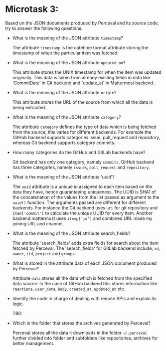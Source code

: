 # Microtask 3:
Based on the JSON documents produced by Perceval and its source code, 
try to answer the following questions:

* What is the meaning of the JSON attribute `timestamp`?
    
    The attribute `timestamp` is the datetime format attribute storing the timestamp of when the particular item was fetched.
    
    
* What is the meaning of the JSON attribute `updated_on`?
    
    This attribute stores the UNIX timestamp for when the item was updated originally. This data is taken from already existing fields in data like 'CommitDate' in Git backend and 'update_at' in Mattermost backend.
    
    
* What is the meaning of the JSON attribute `origin`?
    
    This attribute stores the URL of the source from which all the data is being extracted. 
   
  
* What is the meaning of the JSON attribute `category`?
    
    The attribute `category` defines the type of data which is being fetched from the source, this varies for different backends.
    For example the GitHub backend supports categories issue, pull_request and repository, whereas Git backend supports category commits.
    

* How many categories do the GitHub and GitLab backends have?

    Git backend has only one category, namely `commits`.
    GitHub backend has three categories, namely `issues`, `pull_request` and `repository`.
    

* What is the meaning of the JSON attribute 'uuid'?
    
    The `uuid` attribute is a unique id assigned to each item based on the data they have, hence guaranteeing uniqueness. The UUID is SHA1 of the concatenation of the values
    from the list passed as argument to the `uuid()` function. The arguments passed are different for different backends. For instance the Git backend uses `uri` for git repository and `item['commit']` to calculate the unique UUID for every item.
    Another backend mattermost uses `itemp['id']` and combined URL made my joining URL and channel.
    

* What is the meaning of the JSON attribute search_fields?

    The attribute 'search_fields' adds extra fields for search about the item fetched by Perceval. 
    The 'search_fields' for GitLab backend include, `id`, `owner`, `iid`, `project` and `groups`.


* What is stored in the attribute data of each JSON document produced by Perceval?
    
    Attribute `data` stores all the data which is fetched from the specified data source. In the case of GitHub backend this stores information like `reactions`, `user_data`, `body`, `created_at`,
    `updated_at` etc.

* Identify the code in charge of dealing with remote APIs and explain its logic.
    
    TBD

* Which is the folder that stores the archives generated by Perceval?
    
    Perceval stores all the data it downloads in the folder `~/.perceval` further divided into folder and subfolders like repositories, archives for better management.


